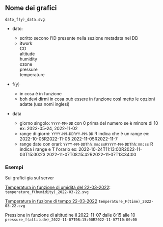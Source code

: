 ## Nome dei grafici

`dato_f(y)_data.svg`

- dato:
  - scritto secono l'ID presente nella sezione metadata nel DB
  - itwork <br>
    CO<br>
	altitude<br>
	humidity<br>
	ozone<br>
	pressure<br>
	temperature<br>
	
- f(y)
  - in cosa è in funzione
  - boh devi dirmi in cosa può essere in funzione così metto le opzioni adatte
   (usa nomi inglesi)
  
- data
  - giorno singolo: `YYYY-MM-DD` con 0 prima del numero se è minore di 10
    ex:
    2022-05-24, 
	 2022-11-02
  - range di giorni: `YYYY-MM-DDRYY-MM-DD` R indica che è un range
    ex: 
	2022-10-05R2022-11-05
	2022-11-05R2022-11-7
  - range date con orari: `YYYY-MM-DDThh:mm:ssRYYYY-MM-DDThh:mm:ss` R indica i range e T l'orario
    ex: 
	2022-10-24T11:13:00R2022-11-03T15:00:23
	2022-11-07T08:15:42R2022-11-07T13:34:00
    
### Esempi
Sui grafici gia sul server

[Temperatura in funzione di umidità del 22-03-2022](https://storage.progettochearia.it/graph/Temperatura%20in%20f(umidit%C3%A0)_temperature_22-03-2022.svg):
`temperature_f(humidity)_2022-03-22.svg`

[Temperatura in fuzione di tempo 22-03-2022](https://storage.progettochearia.it/graph/Temperatura%20in%20f(tempo)_temperature_22-03-2022.svg)
`temperature_F(time)_2022-03-22.svg`
 

Pressione in funzione di altitudine il 2022-11-07 dalle 8:15 alle 10
`pressure_f(altitude)_2022-11-07T08:15:00R2022-11-07T10:00:00`
